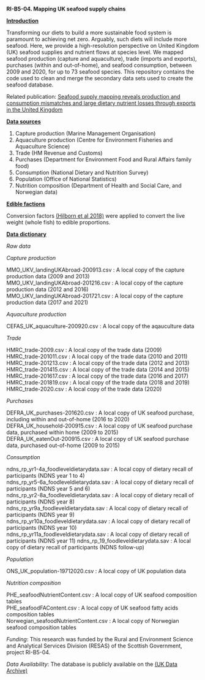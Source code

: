 **RI-B5-04. Mapping UK seafood supply chains**

<ins>**Introduction**</ins>

Transforming our diets to build a more sustainable food system is paramount to achieving net zero. Arguably, such diets will include more seafood. Here, we provide a high-resolution perspective on United Kingdom (UK) seafood supplies and nutrient flows at species level. We mapped seafood production (capture and aquaculture), trade (imports and exports), purchases (within and out-of-home), and seafood consumption, between 2009 and 2020, for up to 73 seafood species. This repository contains the code used to clean and merge the secondary data sets used to create the seafood database.

Related publication: [Seafood supply mapping reveals production and consumption mismatches and large dietary nutrient losses through exports in the United Kingdom](https://www.nature.com/articles/s43016-024-01102-x)

<ins>**Data sources**</ins>
1)	Capture production (Marine Management Organisation)
2)	Aquaculture production (Centre for Environment Fisheries and Aquaculture Science)
3)	Trade (HM Revenue and Customs) 
4)	Purchases (Department for Environment Food and Rural Affairs family food)
5)	Consumption (National Dietary and Nutrition Survey)
7)	Population (Office of National Statistics)
8)	Nutrition composition (Department of Health and Social Care, and Norwegian data)

<ins>**Edible factions**</ins>

Conversion factors [(Hilborn et al 2018)](https://esajournals.onlinelibrary.wiley.com/doi/full/10.1002/fee.1822) were applied to convert the live weight (whole fish) to edible proportions.

<ins>**Data dictionary**</ins>

*Raw data*

*Capture production*

MMO_UKV_landingUKAbroad-200913.csv : A local copy of the capture production data (2009 and 2013)  
MMO_UKV_landingUKAbroad-201216.csv : A local copy of the capture production data (2012 and 2016)  
MMO_UKV_landingUKAbroad-201721.csv : A local copy of the capture production data (2017 and 2021)  

*Aquaculture production*

CEFAS_UK_aquaculture-200920.csv : A local copy of the aqauculture data   

*Trade*

HMRC_trade-2009.csv : A local copy of the trade data (2009)  
HMRC_trade-201011.csv : A local copy of the trade data (2010 and 2011)  
HMRC_trade-201213.csv : A local copy of the trade data (2012 and 2013)  
HMRC_trade-201415.csv : A local copy of the trade data (2014 and 2015)  
HMRC_trade-201617.csv : A local copy of the trade data (2016 and 2017)  
HMRC_trade-201819.csv : A local copy of the trade data (2018 and 2019)  
HMRC_trade-2020.csv : A local copy of the trade data (2020)  

*Purchases*

DEFRA_UK_purchases-201620.csv : A local copy of UK seafood purchase, including within and out-of-home (2016 to 2020)  
DEFRA_UK_household-200915.csv : A local copy of UK seafood purchase data, purchased within home (2009 to 2015)  
DEFRA_UK_eatenOut-200915.csv : A local copy of UK seafood purchase data, purchased out-of-home (2009 to 2015)  

*Consumption*

ndns_rp_yr1-4a_foodleveldietarydata.sav : A local copy of dietary recall of participants (NDNS year 1 to 4)  
ndns_rp_yr5-6a_foodleveldietarydata.sav : A local copy of dietary recall of participants (NDNS year 5 and 6)  
ndns_rp_yr2-8a_foodleveldietarydata.sav : A local copy of dietary recall of participants (NDNS year 8)  
ndns_rp_yr9a_foodleveldietarydata.sav : A local copy of dietary recall of participants (NDNS year 9)  
ndns_rp_yr10a_foodleveldietarydata.sav : A local copy of dietary recall of participants (NDNS year 10)  
ndns_rp_yr11a_foodleveldietarydata.sav : A local copy of dietary recall of participants (NDNS year 11) 
ndns_rp_19_foodleveldietarydata.sav : A local copy of dietary recall of participants (NDNS follow-up)  

*Population*

ONS_UK_population-19712020.csv : A local copy of UK population data  

*Nutrition composition*

PHE_seafoodNutrientContent.csv : A local copy of UK seafood composition tables  
PHE_seafoodFAContent.csv : A local copy of UK seafood fatty acids composition tables  
Norwegian_seafoodNutrientContent.csv : A local copy of Norwegian seafood composition tables  


*Funding*: This research was funded by the Rural and Environment Science and Analytical Services Division (RESAS) of the Scottish Government, project RI-B5-04.

*Data Availability*: The database is publicly available on the [(UK Data Archive)](https://reshare.ukdataservice.ac.uk/856955/)

